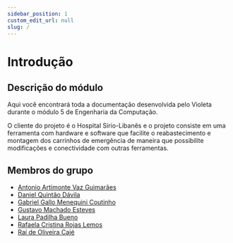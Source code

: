 ```yaml
---
sidebar_position: 1
custom_edit_url: null
slug: /
---
```


# Introdução

## Descrição do módulo
Aqui você encontrará toda a documentação desenvolvida pelo Violeta durante o módulo 5 de Engenharia da Computação.

O cliente do projeto é o Hospital Sírio-Libanês e o projeto consiste em uma ferramenta com hardware e software que facilite o reabastecimento e montagem dos carrinhos de emergência de maneira que possibilite modificações e conectividade com outras ferramentas.

## Membros do grupo

- [Antonio Artimonte Vaz Guimarães](https://www.linkedin.com/in/antonio-guimar%C3%A3es-2bb961264?utm_source=share&utm_campaign=share_via&utm_content=profile&utm_medium=ios_app)
- [Daniel Quintão Dávila](https://github.com/danielquintaos/)
- [Gabriel Gallo Menequini Coutinho](https://www.linkedin.com/in/gabriel-gallo-m-coutinho-443809232/)
- [Gustavo Machado Esteves](https://www.linkedin.com/in/gustavo-machado-esteves-453b81248/)
- [Laura Padilha Bueno](https://www.linkedin.com/in/laura-padilha-bueno-b358419a/)
- [Rafaela Cristina Rojas Lemos](https://www.linkedin.com/in/laura-padilha-bueno-b358419a/)
- [Raí de Oliveira Cajé](https://www.linkedin.com/in/raideoliveira/)
